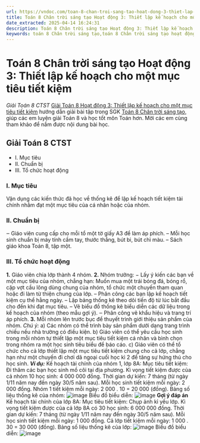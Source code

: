 ```yaml
---
url: https://vndoc.com/toan-8-chan-troi-sang-tao-hoat-dong-3-thiet-lap-ke-hoach-cho-mot-muc-tieu-tiet-kiem-313797
title: Toán 8 Chân trời sáng tạo Hoạt động 3: Thiết lập kế hoạch cho một mục tiêu tiết kiệm - Giải Toán 8 CTST - VnDoc.com
date_extracted: 2025-04-14 16:24:31
description: Toán 8 Chân trời sáng tạo Hoạt động 3: Thiết lập kế hoạch cho một mục tiêu tiết kiệm được VnDoc biên soạn lời giải nhằm giúp các em nắm được nội dung được học trong bài, luyện giải Toán 8 hiệu quả.
keywords: toán 8 Chân trời sáng tạo,toán 8 Chân trời sáng tạo hoạt động thực hành và trải nghiệm,toán 8 Chân trời sáng tạo Hoạt động 3 Thiết lập kế hoạch cho một mục tiêu tiết kiệm,toán lớp 8 Chân trời sáng tạo,giải toán 8 Chân trời sáng tạo,giải sgk toán 8 Chân trời sáng tạo,sgk toán 8 Chân trời sáng tạo,sách giáo khoa toán 8 Chân trời sáng tạo,toán 8 Hoạt động 3 Thiết lập kế hoạch cho một mục tiêu tiết kiệm,giải toán 8 ctst
---
```


# Toán 8 Chân trời sáng tạo Hoạt động 3: Thiết lập kế hoạch cho một mục tiêu tiết kiệm
 _Giải Toán 8 CTST_
[Giải Toán 8 Hoạt động 3: Thiết lập kế hoạch cho một mục tiêu tiết kiệm](<https://vndoc.com/toan-8-chan-troi-sang-tao-hoat-dong-3-thiet-lap-ke-hoach-cho-mot-muc-tieu-tiet-kiem-313797>) hướng dẫn giải bài tập trong SGK [Toán 8 Chân trời sáng tạo,](<https://vndoc.com/toan-8-chan-troi-sang-tao>) giúp các em luyện giải Toán 8 và học tốt môn Toán hơn. Mời các em cùng tham khảo để nắm được nội dung bài học.
## Giải Toán 8 CTST
  * I. Mục tiêu
  * II. Chuẩn bị 
  * III. Tổ chức hoạt động

### I. Mục tiêu
Vận dụng các kiến thức đã học về thống kê để lập kế hoạch tiết kiệm tài chính nhằm đạt một mục tiêu của cá nhân hoặc của nhóm.
### II. Chuẩn bị
‒ Giáo viên cung cấp cho mỗi tổ một tờ giấy A3 để làm áp phích.
– Mỗi học sinh chuẩn bị máy tính cầm tay, thước thẳng, bút bi, bút chì màu.
– Sách giáo khoa Toán 8, tập một.
### III. Tổ chức hoạt động
**1.** Giáo viên chia lớp thành 4 nhóm.
**2.** Nhóm trưởng:
− Lấy ý kiến các bạn về một mục tiêu của nhóm, chẳng hạn: Muốn mua một trái bóng đá, bóng rổ, cặp vợt cầu lông dùng chung của nhóm, tổ chức một chuyến tham quan hoặc đi làm từ thiện chung của lớp.
– Phân công các bạn lập kế hoạch tiết kiệm cụ thể hằng ngày.
– Lập bảng thống kê theo dõi tiến độ từ lúc bắt đầu cho đến khi đạt mục tiêu.
– Vẽ biểu đồ thống kê biểu diễn các dữ liệu trong kế hoạch của nhóm \(theo mẫu gợi ý\).
‒ Phân công vẽ khẩu hiệu và trang trí áp phích.
**3.** Mỗi nhóm lên trước bục để thuyết trình giới thiệu sản phẩm của nhóm.
_Chú ý:_
a\) Các nhóm có thể trình bày sản phẩm dưới dạng trang trình chiếu nếu nhà trường có điều kiện.
b\) Giáo viên có thể yêu cầu học sinh trong mỗi nhóm tự thiết lập một mục tiêu tiết kiệm cá nhân và bình chọn trong nhóm ra một học sinh tiêu biểu để báo cáo.
c\) Giáo viên có thể tổ chức cho cả lớp thiết lập một mục tiêu tiết kiệm chung cho cả lớp, chẳng hạn như một chuyến đi chơi dã ngoại cuối học kì 2 để tăng sự hứng thú cho học sinh.
**_Ví dụ:_**
Kế hoạch tài chính của nhóm 1, lớp 8A:
Mục tiêu tiết kiệm: Đi thăm các bạn học sinh mồ côi tại địa phương.
Kì vọng tiết kiệm được của cả nhóm 10 học sinh: 4 000 000 đồng.
Thời gian dự kiến: 7 tháng \(từ ngày 1/11 năm nay đến ngày 30/5 năm sau\).
Mỗi học sinh tiết kiệm mỗi ngày: 2 000 đồng.
Nhóm 1 tiết kiệm mỗi ngày: 2 000 . 10 = 20 000 \(đồng\).
Bảng số liệu thống kê của nhóm:
![image](https://i.vdoc.vn/data/image/2024/01/09/hoat-dong-3-3.png)
Biểu đồ biểu diễn:
![image](https://i.vdoc.vn/data/image/2024/01/09/hoat-dong-3-4.png)
**Gợi ý đáp án**
Kế hoạch tài chính của lớp 8A:
Mục tiêu tiết kiệm: Chụp ảnh kỉ yếu lớp.
Kì vọng tiết kiệm được của cả lớp 8A có 30 học sinh: 6 000 000 đồng.
Thời gian dự kiến: 7 tháng \(từ ngày 1/11 năm nay đến ngày 30/5 năm sau\).
Mỗi học sinh tiết kiệm mỗi ngày: 1 000 đồng.
Cả lớp tiết kiệm mỗi ngày: 1 000 . 30 = 30 000 \(đồng\).
Bảng số liệu thống kê của lớp:
![image](https://i.vdoc.vn/data/image/2024/01/09/hoat-dong-3-5.png)
Biểu đồ biểu diễn:
![image](https://i.vdoc.vn/data/image/2024/01/09/hoat-dong-3-6.png)

